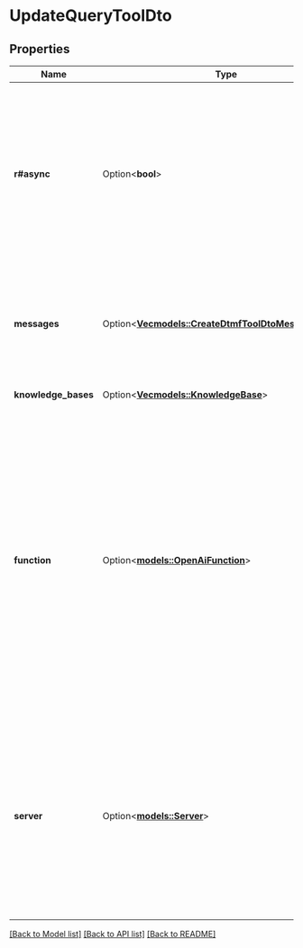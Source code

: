 # UpdateQueryToolDto

## Properties

Name | Type | Description | Notes
------------ | ------------- | ------------- | -------------
**r#async** | Option<**bool**> | This determines if the tool is async.  If async, the assistant will move forward without waiting for your server to respond. This is useful if you just want to trigger something on your server.  If sync, the assistant will wait for your server to respond. This is useful if want assistant to respond with the result from your server.  Defaults to synchronous (`false`). | [optional]
**messages** | Option<[**Vec<models::CreateDtmfToolDtoMessagesInner>**](CreateDtmfToolDTO_messages_inner.md)> | These are the messages that will be spoken to the user as the tool is running.  For some tools, this is auto-filled based on special fields like `tool.destinations`. For others like the function tool, these can be custom configured. | [optional]
**knowledge_bases** | Option<[**Vec<models::KnowledgeBase>**](KnowledgeBase.md)> | The knowledge bases to query | [optional]
**function** | Option<[**models::OpenAiFunction**](OpenAIFunction.md)> | This is the function definition of the tool.  For `endCall`, `transferCall`, and `dtmf` tools, this is auto-filled based on tool-specific fields like `tool.destinations`. But, even in those cases, you can provide a custom function definition for advanced use cases.  An example of an advanced use case is if you want to customize the message that's spoken for `endCall` tool. You can specify a function where it returns an argument \"reason\". Then, in `messages` array, you can have many \"request-complete\" messages. One of these messages will be triggered if the `messages[].conditions` matches the \"reason\" argument. | [optional]
**server** | Option<[**models::Server**](Server.md)> | This is the server that will be hit when this tool is requested by the model.  All requests will be sent with the call object among other things. You can find more details in the Server URL documentation.  This overrides the serverUrl set on the org and the phoneNumber. Order of precedence: highest tool.server.url, then assistant.serverUrl, then phoneNumber.serverUrl, then org.serverUrl. | [optional]

[[Back to Model list]](../README.md#documentation-for-models) [[Back to API list]](../README.md#documentation-for-api-endpoints) [[Back to README]](../README.md)


